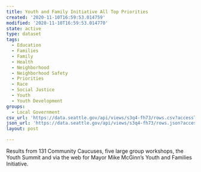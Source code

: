 ```yaml
---
title: Youth and Family Initiative All Top Priorities
created: '2020-11-10T16:59:53.014759'
modified: '2020-11-10T16:59:53.014770'
state: active
type: dataset
tags:
  - Education
  - Families
  - Family
  - Health
  - Neighborhood
  - Neighborhood Safety
  - Priorities
  - Race
  - Social Justice
  - Youth
  - Youth Development
groups:
  - Local Government
csv_url: 'https://data.seattle.gov/api/views/s3q4-fh73/rows.csv?accessType=DOWNLOAD'
json_url: 'https://data.seattle.gov/api/views/s3q4-fh73/rows.json?accessType=DOWNLOAD'
layout: post

---
```

Results from 131 Community Caucuses, five large group workshops, the Youth Summit and via the web for Mayor Mike McGinn’s Youth and Families Initiative.

